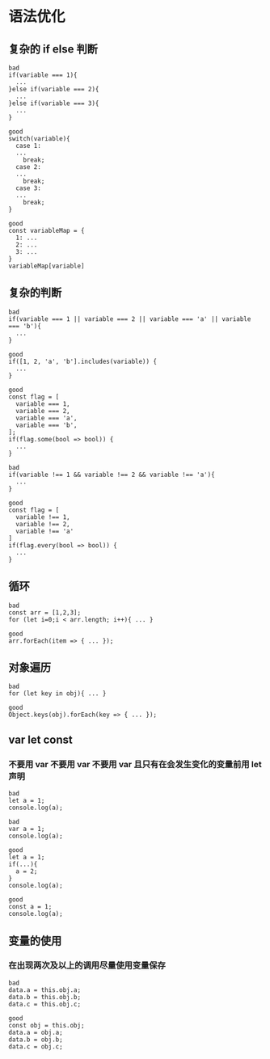 # 语法优化

## 复杂的 if else 判断

```
bad
if(variable === 1){
  ...
}else if(variable === 2){
  ...
}else if(variable === 3){
  ...
}

good
switch(variable){
  case 1:
  ...
    break;
  case 2:
  ...
    break;
  case 3:
  ...
    break;
}

good
const variableMap = {
  1: ...
  2: ...
  3: ...
}
variableMap[variable]
```

## 复杂的判断

```
bad
if(variable === 1 || variable === 2 || variable === 'a' || variable === 'b'){
  ...
}

good
if([1, 2, 'a', 'b'].includes(variable)) {
  ...
}

good
const flag = [
  variable === 1,
  variable === 2,
  variable === 'a',
  variable === 'b',
];
if(flag.some(bool => bool)) {
  ...
}
```

```
bad
if(variable !== 1 && variable !== 2 && variable !== 'a'){
  ...
}

good
const flag = [
  variable !== 1,
  variable !== 2,
  variable !== 'a'
]
if(flag.every(bool => bool)) {
  ...
}
```

## 循环

```
bad
const arr = [1,2,3];
for (let i=0;i < arr.length; i++){ ... }

good
arr.forEach(item => { ... });
```

## 对象遍历

```
bad
for (let key in obj){ ... }

good
Object.keys(obj).forEach(key => { ... });
```

## var let const

### 不要用 var 不要用 var 不要用 var 且只有在会发生变化的变量前用 let 声明

```
bad
let a = 1;
console.log(a);

bad
var a = 1;
console.log(a);

good
let a = 1;
if(...){
  a = 2;
}
console.log(a);

good
const a = 1;
console.log(a);
```

## 变量的使用

### 在出现两次及以上的调用尽量使用变量保存

```
bad
data.a = this.obj.a;
data.b = this.obj.b;
data.c = this.obj.c;

good
const obj = this.obj;
data.a = obj.a;
data.b = obj.b;
data.c = obj.c;
```
